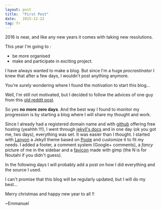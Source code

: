 ```yaml
---
layout: post
title:  "First Post"
date:   2015-12-22
tag: fr
---
```


2016 is near, and like any new years it comes with taking new resolutions. 
<!--more-->
This year I'm going to :

* be more organised
* make and participate in exciting project.

I have always wanted to make a blog. But since I'm a huge *procrastinator* I knew that after a few days, I wouldn't post anything anymore. 

You're surely wondering where I found the motivation to start this blog... 

Well, I'm still not motivated, but I decided to follow the advices of one guy from this [old reddit post](https://www.reddit.com/r/getdisciplined/comments/1q96b5/i_just_dont_care_about_myself/cdah4af).

So yes **no more zero days**. And the best way I found to monitor my progression is by starting a blog where I will share my thought and work.

Since I already had a registered domain name and with [github](https://pages.github.com/) offering free hosting (yeahhh !!!), I went through [jekyll's docs](http://jekyllrb.com/docs/home/) and in one day (ok you got me, two days), everything was set. It was easier than I thought. I started with [Lanyon](http://lanyon.getpoole.com/) a Jekyll theme based on [Poole](http://getpoole.com/) and customize it to fit my needs. I added a footer, a comment system (Google+ comments), a *fancy* picture of me in the sidebar and a [favicon](/public/avatar.png) made with gimp (the N is for Noutahi if you didn't guess).

In the following days I will probably add a post on how I did everything and the source I used. 

I can't promise that this blog will be regularly updated, but I will do my best...

Merry christmas and happy new year to all !!

~Emmanuel